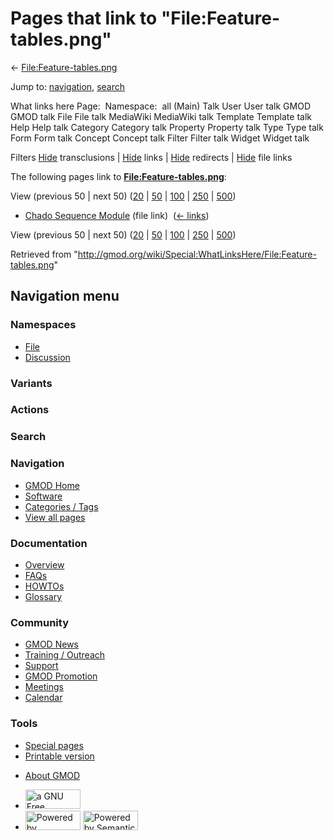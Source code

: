 <div id="mw-page-base" class="noprint">

</div>

<div id="mw-head-base" class="noprint">

</div>

<div id="content" class="mw-body" role="main">

<span id="top"></span>

<div id="mw-js-message" style="display:none;">

</div>



# <span dir="auto">Pages that link to "File:Feature-tables.png"</span>

<div id="bodyContent">

<div id="contentSub">

←
[File:Feature-tables.png](/wiki/File:Feature-tables.png "File:Feature-tables.png")

</div>

<div id="jump-to-nav" class="mw-jump">

Jump to: [navigation](#mw-navigation), [search](#p-search)

</div>

<div id="mw-content-text">

What links here Page:  Namespace:  all (Main) Talk User User talk GMOD
GMOD talk File File talk MediaWiki MediaWiki talk Template Template talk
Help Help talk Category Category talk Property Property talk Type Type
talk Form Form talk Concept Concept talk Filter Filter talk Widget
Widget talk

Filters
[Hide](/mediawiki/index.php?title=Special:WhatLinksHere/File:Feature-tables.png&hidetrans=1 "Special:WhatLinksHere/File:Feature-tables.png")
transclusions \|
[Hide](/mediawiki/index.php?title=Special:WhatLinksHere/File:Feature-tables.png&hidelinks=1 "Special:WhatLinksHere/File:Feature-tables.png")
links \|
[Hide](/mediawiki/index.php?title=Special:WhatLinksHere/File:Feature-tables.png&hideredirs=1 "Special:WhatLinksHere/File:Feature-tables.png")
redirects \|
[Hide](/mediawiki/index.php?title=Special:WhatLinksHere/File:Feature-tables.png&hideimages=1 "Special:WhatLinksHere/File:Feature-tables.png")
file links

The following pages link to
**[File:Feature-tables.png](/wiki/File:Feature-tables.png "File:Feature-tables.png")**:

View (previous 50 \| next 50)
([20](/mediawiki/index.php?title=Special:WhatLinksHere/File:Feature-tables.png&limit=20 "Special:WhatLinksHere/File:Feature-tables.png")
\|
[50](/mediawiki/index.php?title=Special:WhatLinksHere/File:Feature-tables.png&limit=50 "Special:WhatLinksHere/File:Feature-tables.png")
\|
[100](/mediawiki/index.php?title=Special:WhatLinksHere/File:Feature-tables.png&limit=100 "Special:WhatLinksHere/File:Feature-tables.png")
\|
[250](/mediawiki/index.php?title=Special:WhatLinksHere/File:Feature-tables.png&limit=250 "Special:WhatLinksHere/File:Feature-tables.png")
\|
[500](/mediawiki/index.php?title=Special:WhatLinksHere/File:Feature-tables.png&limit=500 "Special:WhatLinksHere/File:Feature-tables.png"))

- [Chado Sequence
  Module](/wiki/Chado_Sequence_Module "Chado Sequence Module") (file
  link) ‎ <span class="mw-whatlinkshere-tools">([←
  links](/mediawiki/index.php?title=Special:WhatLinksHere&target=Chado+Sequence+Module "Special:WhatLinksHere"))</span>

View (previous 50 \| next 50)
([20](/mediawiki/index.php?title=Special:WhatLinksHere/File:Feature-tables.png&limit=20 "Special:WhatLinksHere/File:Feature-tables.png")
\|
[50](/mediawiki/index.php?title=Special:WhatLinksHere/File:Feature-tables.png&limit=50 "Special:WhatLinksHere/File:Feature-tables.png")
\|
[100](/mediawiki/index.php?title=Special:WhatLinksHere/File:Feature-tables.png&limit=100 "Special:WhatLinksHere/File:Feature-tables.png")
\|
[250](/mediawiki/index.php?title=Special:WhatLinksHere/File:Feature-tables.png&limit=250 "Special:WhatLinksHere/File:Feature-tables.png")
\|
[500](/mediawiki/index.php?title=Special:WhatLinksHere/File:Feature-tables.png&limit=500 "Special:WhatLinksHere/File:Feature-tables.png"))

</div>

<div class="printfooter">

Retrieved from
"<http://gmod.org/wiki/Special:WhatLinksHere/File:Feature-tables.png>"

</div>

<div id="catlinks" class="catlinks catlinks-allhidden">

</div>

<div class="visualClear">

</div>

</div>

</div>

<div id="mw-navigation">

## Navigation menu

<div id="mw-head">



<div id="left-navigation">

<div id="p-namespaces" class="vectorTabs" role="navigation"
aria-labelledby="p-namespaces-label">

### Namespaces

- <span id="ca-nstab-image"><a href="/wiki/File:Feature-tables.png" accesskey="c"
  title="View the file page [c]">File</a></span>
- <span id="ca-talk"><a
  href="/mediawiki/index.php?title=File_talk:Feature-tables.png&amp;action=edit&amp;redlink=1"
  accesskey="t"
  title="Discussion about the content page [t]">Discussion</a></span>

</div>

<div id="p-variants" class="vectorMenu emptyPortlet" role="navigation"
aria-labelledby="p-variants-label">

### 

### Variants[](#)

<div class="menu">

</div>

</div>

</div>

<div id="right-navigation">



<div id="p-cactions" class="vectorMenu emptyPortlet" role="navigation"
aria-labelledby="p-cactions-label">

### Actions[](#)

<div class="menu">

</div>

</div>

<div id="p-search" role="search">

### Search

<div id="simpleSearch">

</div>

</div>

</div>

</div>

<div id="mw-panel">

<div id="p-logo" role="banner">

<a href="/wiki/Main_Page"
style="background-image: url(http://gmod.org/images/GMOD-cogs.png);"
title="Visit the main page"></a>

</div>

<div id="p-Navigation" class="portal" role="navigation"
aria-labelledby="p-Navigation-label">

### Navigation

<div class="body">

- <span id="n-GMOD-Home">[GMOD Home](/wiki/Main_Page)</span>
- <span id="n-Software">[Software](/wiki/GMOD_Components)</span>
- <span id="n-Categories-.2F-Tags">[Categories /
  Tags](/wiki/Categories)</span>
- <span id="n-View-all-pages">[View all
  pages](/wiki/Special:AllPages)</span>

</div>

</div>

<div id="p-Documentation" class="portal" role="navigation"
aria-labelledby="p-Documentation-label">

### Documentation

<div class="body">

- <span id="n-Overview">[Overview](/wiki/Overview)</span>
- <span id="n-FAQs">[FAQs](/wiki/Category:FAQ)</span>
- <span id="n-HOWTOs">[HOWTOs](/wiki/Category:HOWTO)</span>
- <span id="n-Glossary">[Glossary](/wiki/Glossary)</span>

</div>

</div>

<div id="p-Community" class="portal" role="navigation"
aria-labelledby="p-Community-label">

### Community

<div class="body">

- <span id="n-GMOD-News">[GMOD News](/wiki/GMOD_News)</span>
- <span id="n-Training-.2F-Outreach">[Training /
  Outreach](/wiki/Training_and_Outreach)</span>
- <span id="n-Support">[Support](/wiki/Support)</span>
- <span id="n-GMOD-Promotion">[GMOD
  Promotion](/wiki/GMOD_Promotion)</span>
- <span id="n-Meetings">[Meetings](/wiki/Meetings)</span>
- <span id="n-Calendar">[Calendar](/wiki/Calendar)</span>

</div>

</div>

<div id="p-tb" class="portal" role="navigation"
aria-labelledby="p-tb-label">

### Tools

<div class="body">

- <span id="t-specialpages"><a href="/wiki/Special:SpecialPages" accesskey="q"
  title="A list of all special pages [q]">Special pages</a></span>
- <span id="t-print"><a
  href="/mediawiki/index.php?title=Special:WhatLinksHere/File:Feature-tables.png&amp;printable=yes"
  rel="alternate" accesskey="p"
  title="Printable version of this page [p]">Printable version</a></span>

</div>

</div>

</div>

</div>

<div id="footer" role="contentinfo">

- <span id="footer-places-about">[About
  GMOD](/wiki/GMOD:About "GMOD:About")</span>

<!-- -->

- <span id="footer-copyrightico">[<img src="http://www.gnu.org/graphics/gfdl-logo-small.png" width="88"
  height="31" alt="a GNU Free Documentation License" />](http://www.gnu.org/licenses/fdl-1.3.html)</span>
- <span id="footer-poweredbyico">[<img src="/mediawiki/skins/common/images/poweredby_mediawiki_88x31.png"
  width="88" height="31" alt="Powered by MediaWiki" />](//www.mediawiki.org/)
  [<img
  src="/mediawiki/extensions/SemanticMediaWiki/includes/../resources/images/smw_button.png"
  width="88" height="31" alt="Powered by Semantic MediaWiki" />](https://www.semantic-mediawiki.org/wiki/Semantic_MediaWiki)</span>

<div style="clear:both">

</div>

</div>
